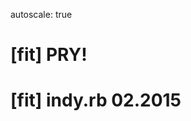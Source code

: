 autoscale: true

# [fit] __PRY__!

# [fit] indy.rb 02.2015


[//]: # ( Links                                                               )
[//]: # ( ------------------------------------------------------------------- )
[indyrb]: https://twitter.com/indyrb
[//]: # ( ------------------------------------------------------------------- )
